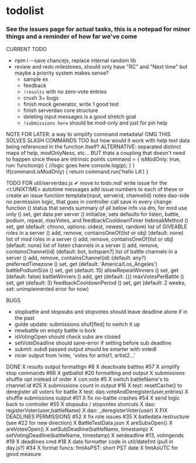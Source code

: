 # todolist

### See the issues page for actual tasks, this is a notepad for minor things and a reminder of how far we've come

CURRENT TODO
- npm i --save chancejs, replace internal random lib
- review and redo milestones, should only have "RC" and "Next time" but maybe a priority system makes sense?
    - sample ex
    - feedback
    - `!results` with no zero-vote entries
    - crush 3+ bugs
    - finish mock generator, write 1 good test
    - finish serverdao core structure
    - deleting input messages is a good stretch goal
    - `!submissions here` should be mod-only and just for pin help

NOTE FOR LATER: a way to simplify command metadata! OMG THIS SOLVES SLASH COMMANDS TOO but how would
  it work with help text data being referenced in the function itself?
  ALTERNATIVE: separated distinct maps of help, modOnlyNess, etc...
  BUT thats a coupling that doesn't need to happen since these are intrinsic points
    command = {
    isModOnly: true,
    run: function(p) {
        //logic goes here
        console.log(p);
        }
    }
    if(command.isModOnly) {
        return command.run('hello LA')
    }

TODO FOR util/serverdao.js
  ✔ move to todo.md!
  write issue for the <t:UNIXTIME> autotime messages
  add issue numbers to each of these or create an issue
  function template(input, serverid, channelid)
  notes
    dao-side no permission logic, that goes in controller
    call save in every change function
  () status that sends summary of all below info via dm, for mod use only
    () set, get data per server
    () initialize, sets defaults for listen, battle, podium, repeat, maxVotes, and feedbackCooldownTimer
  tiebreakMethod
    () set, get (default: chrono, options: oldest, newest, random)
  list of GIVEABLE roles in a server
    () add, remove, containsOneOf(list or obj) (default: none)
  list of mod roles in a server
    () add, remove, containsOneOf(list or obj) (default: none)
  list of listen channels in a server
    () add, remove, containsChannel(id) (default: bot, botspam?)
  list of battle channels in a server
    () add, remove, containsChannel(id) (default: any?)
  preferredTimezone
    () set, get (default: 'America/Los_Angeles')
  battlePodiumSize
    () set, get (default: 15)
  allowRepeatWinners
    () set, get (default: false)
  battleWinners
    () add, get (default: {})
  maxVotesPerBattle
    () set, get (default: 3)
  feedbackCooldownPeriod
    () set, get (default: 2 weeks, set: unimplemented error for now)

BUGS
- stopbattle and stopsubs and stopvotes should leave deadline alone if in the past
- guide update: submissions shuf[fled] to switch it up
- newbattle on empty battle is bork
- isVotingOpen should check subs are closed
- setVoteDeadline should sane-error if setting before sub deadline
- submit: subdl passed output should be smarter with votedl
- nicer output from !vote, 'votes for artist1, artist2...'

DONE
X results output formattign #8
X deactivate battles #57
X simplify stop commands #66
X getballot #20 formatting and output
X submissions shuffle opt instead of order
X con.vote #5
X switch battleName's to channel.id #25
X submissions count in output #16
X test: resetCache() to deregister all voters for battle
X test: dao.voteAndDeregister(user,entries)
X shuffle submissions output #51
X fix no-battle crashes #54
X send logic back to controller #55
X stopsubs / stopvotes shorcuts
X dao: registerVoter(user,battleName)
X dao: _deregisterVoter(user)
X FIX DEADLINES PERMISSIONS #52
X fix role issues #35
X batledata restructure (see #22 for new direction)
X BattleTestData.json
X areSubsOpen()
X areVotesOpen()
X setSubDeadline(battleName, timestamp)
X setVotingDeadline(battleName, timestamp)
X setdeadline #13, votingends #19
X deadlines cmd #18
X date formatter code in util/datefmt (pull in day.js?) #34
X format funcs:
    fmtAsPST: short PST date
X fmtAsUTC for good measure